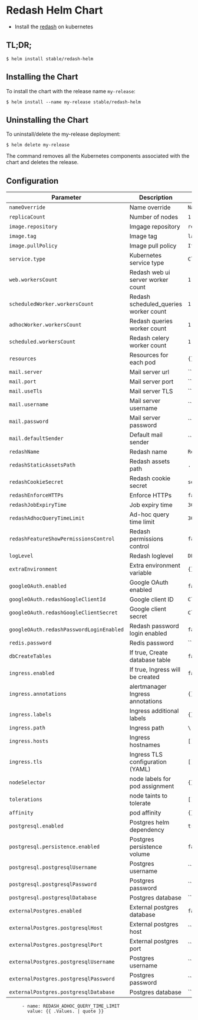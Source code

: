# Redash Helm Chart

* Install the [redash](https://redash.io/) on kubernetes

## TL;DR;

```console
$ helm install stable/redash-helm
```

## Installing the Chart

To install the chart with the release name `my-release`:

```console
$ helm install --name my-release stable/redash-helm
```

## Uninstalling the Chart

To uninstall/delete the my-release deployment:

```console
$ helm delete my-release
```

The command removes all the Kubernetes components associated with the chart and deletes the release.


## Configuration

| Parameter                                 | Description                            |Default             |
|-------------------------------------------|----------------------------------------|--------------------|
| `nameOverride`                            | Name override                          | `Name` |
| `replicaCount`                            | Number of nodes                        | `1` |
| `image.repository`                        | Imgage repository                      | `redash/redash` |
| `image.tag`                               | Image tag                              | `latest` |
| `image.pullPolicy`                        | Image pull policy                      | `IfNotPresent`
| `service.type`                            | Kubernetes service type                | `ClusterIP` |
| `web.workersCount`                        | Redash web ui server worker count      | `1` |
| `scheduledWorker.workersCount`            | Redash scheduled_queries worker count  | `1` |
| `adhocWorker.workersCount`                | Redash queries worker count            | `1` |
| `scheduled.workersCount`                  | Redash celery worker count             | `1` |
| `resources`                               | Resources for each pod                 | `{}` |
| `mail.server`                             | Mail server url                        | `` |
| `mail.port`                               | Mail server port                       | `` |
| `mail.useTls`                             | Mail server TLS                        | `` |
| `mail.username`                           | Mail server username                   | `` |
| `mail.password`                           | Mail server password                   | `` |
| `mail.defaultSender`                      | Default mail sender                    | `` |
| `redashName`                              | Redash name                            | `Redash` |
| `redashStaticAssetsPath`                  | Redash assets path                     | `../client/dist/` |
| `redashCookieSecret`                      | Redash cookie secret                   | `secret token` |
| `redashEnforceHTTPs`                      | Enforce HTTPs                          | `false` |
| `redashJobExpiryTime`                     | Job expiry time                        | `300` |
| `redashAdhocQueryTimeLimit`               | Ad-hoc query time limit                       | `300` |
| `redashFeatureShowPermissionsControl`     | Redash permissions control             | `false` |
| `logLevel`                                | Redash loglevel                        | `DEBUG` |
| `extraEnvironment`                        | Extra environment variable             | `{}` |
| `googleOAuth.enabled`                     | Google OAuth enabled                   | `false` |
| `googleOAuth.redashGoogleClientId`        | Google client ID                       | `ClientId` |
| `googleOAuth.redashGoogleClientSecret`    | Google client secret                   | `ClientSecret` |
| `googleOAuth.redashPasswordLoginEnabled`  | Redash password login enabled          | `false` |
| `redis.password`                          | Redis password                         | `` |
| `dbCreateTables`                          | If true, Create database table         | `false` |
| `ingress.enabled`                         | If true, Ingress will be created       | `false` |
| `ingress.annotations`                     | alertmanager Ingress annotations       | `{}` |
| `ingress.labels`                          | Ingress additional labels              | `{}` |
| `ingress.path`                            | Ingress path                           | `\` |
| `ingress.hosts`                           | Ingress hostnames                      | `[]` |
| `ingress.tls`                             | Ingress TLS configuration (YAML)       | `[]` |
| `nodeSelector`                            | node labels for pod assignment         | `{}` |
| `tolerations`                             | node taints to tolerate                | `[]` |
| `affinity`                                | pod affinity                           | `{}` |
| `postgresql.enabled`                      | Postgres helm dependency               | `true` |
| `postgresql.persistence.enabled`          | Postgres persistence volume            | `false` |
| `postgresql.postgresqlUsername`           | Postgres username                      | `` |
| `postgresql.postgresqlPassword`           | Postgres password                      | `` |
| `postgresql.postgresqlDatabase`           | Postgres database                      | `` |
| `externalPostgres.enabled`                | External postgres database             | `false` |
| `externalPostgres.postgresqlHost`         | External postgres host                 | `` |
| `externalPostgres.postgresqlPort`         | External postgres port                 | `` |
| `externalPostgres.postgresqlUsername`     | Postgres username                      | `` |
| `externalPostgres.postgresqlPassword`     | Postgres password                      | `` |
| `externalPostgres.postgresqlDatabase`     | Postgres database                      | `` |







          - name: REDASH_ADHOC_QUERY_TIME_LIMIT
            value: {{ .Values. | quote }}

